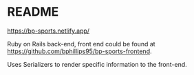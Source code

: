 # README

https://bp-sports.netlify.app/

Ruby on Rails back-end, front end could be found at https://github.com/bphillips95/bp-sports-frontend.

Uses Serializers to render specific information to the front-end.
